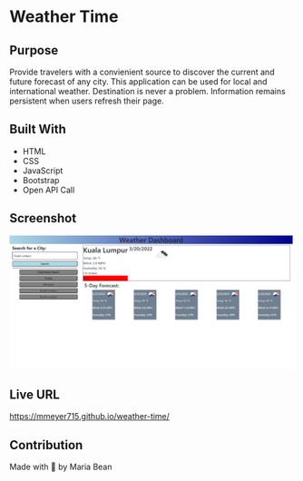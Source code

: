 # Weather Time

## Purpose
Provide travelers with a convienient source to discover the current and future forecast of any city. This application can be used for local and international weather. Destination is never a problem. Information remains persistent when users refresh their page.

## Built With
* HTML
* CSS
* JavaScript
* Bootstrap
* Open API Call

## Screenshot
![screenshot of weather app](./images/screencapture-file-C-Users-mbean-bootcamp-projects-weather-time-index-html-2022-03-20-22_21_39.png)

## Live URL
https://mmeyer715.github.io/weather-time/

## Contribution
Made with 💖 by Maria Bean
